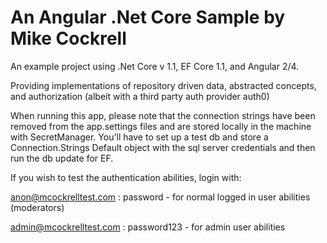# An Angular .Net Core Sample by Mike Cockrell
An example project using .Net Core v 1.1, EF Core 1.1, and Angular 2/4. 

Providing implementations of repository driven data, abstracted concepts, and authorization (albeit with a third party auth provider auth0)

When running this app, please note that the connection strings have been removed from the app.settings files and are stored locally in the machine with SecretManager.  You'll have to set up a test db and store a Connection.Strings Default object with the sql server credentials and then run the db update for EF.

If you wish to test the authentication abilities, login with:

anon@mcockrelltest.com : password - for normal logged in user abilities (moderators)

admin@mcockrelltest.com : password123 - for admin user abilities
